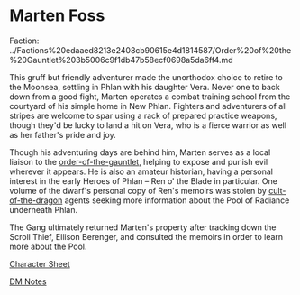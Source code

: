 # Marten Foss

Faction: ../Factions%20edaaed8213e2408cb90615e4d1814587/Order%20of%20the%20Gauntlet%203b5006c9f1db47b58ecf0698a5da6ff4.md

This gruff but friendly adventurer made the unorthodox choice to retire to the Moonsea, settling in Phlan with his daughter Vera. Never one to back down from a good fight, Marten operates a combat training school from the courtyard of his simple home in New Phlan. Fighters and adventurers of all stripes are welcome to spar using a rack of prepared practice weapons, though they'd be lucky to land a hit on Vera, who is a fierce warrior as well as her father's pride and joy.

Though his adventuring days are behind him, Marten serves as a local liaison to the [order-of-the-gauntlet](../articles/factions/order-of-the-gauntlet.md), helping to expose and punish evil wherever it appears. He is also an amateur historian, having a personal interest in the early Heroes of Phlan – Ren o' the Blade in particular. One volume of the dwarf's personal copy of Ren's memoirs was stolen by [cult-of-the-dragon](../articles/factions/cult-of-the-dragon.md) agents seeking more information about the Pool of Radiance underneath Phlan.

The Gang ultimately returned Marten's property after tracking down the Scroll Thief, Ellison Berenger, and consulted the memoirs in order to learn more about the Pool. 

[Character Sheet](Character%20Sheet.md)

[DM Notes](../campaign/pcs/declan-truefire/DM%20Notes.md)